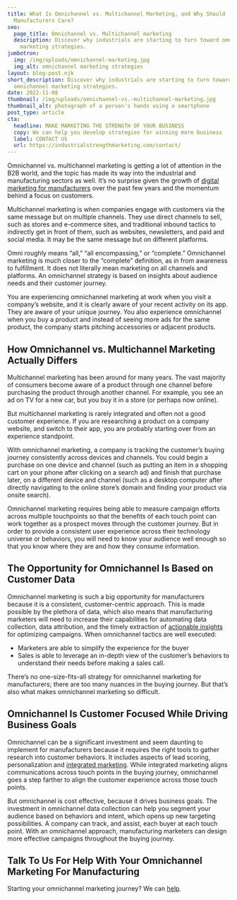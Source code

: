 ```yaml
---
title: What Is Omnichannel vs. Multichannel Marketing, and Why Should
  Manufacturers Care?
seo:
  page_title: Omnichannel vs. Multichannel marketing
  description: Discover why industrials are starting to turn toward omnichannel
    marketing strategies.
jumbotron:
  img: /img/uploads/omnichannel-marketing.jpg
  img_alt: omnichannel marketing strategies
layout: blog-post.njk
short_description: Discover why industrials are starting to turn toward
  omnichannel marketing strategies.
date: 2022-11-08
thumbnail: /img/uploads/omnichannel-vs.-multichannel-marketing.jpg
thumbnail_alt: photograph of a person's hands using a smartphone
post_type: article
cta:
  headline: MAKE MARKETING THE STRENGTH OF YOUR BUSINESS
  copy: We can help you develop strategies for winning more business
  label: CONTACT US
  url: https://industrialstrengthmarketing.com/contact/
---
```

Omnichannel vs. multichannel marketing is getting a lot of attention in the B2B world, and the topic has made its way into the industrial and manufacturing sectors as well. It’s no surprise given the growth of [digital marketing for manufacturers](https://industrialstrengthmarketing.com/clients/manufacturing-marketing/) over the past few years and the momentum behind a focus on customers. 

Multichannel marketing is when companies engage with customers via the same message but on multiple channels. They use direct channels to sell, such as stores and e-commerce sites, and traditional inbound tactics to indirectly get in front of them, such as websites, newsletters, and paid and social media. It may be the same message but on different platforms.

Omni roughly means “all,” “all encompassing,” or “complete.” Omnichannel marketing is much closer to the “complete” definition, as in from awareness to fulfillment. It does not literally mean marketing on all channels and platforms. An omnichannel strategy is based on insights about audience needs and their customer journey.

You are experiencing omnichannel marketing at work when you visit a company’s website, and it is clearly aware of your recent activity on its app. They are aware of your unique journey. You also experience omnichannel when you buy a product and instead of seeing more ads for the same product, the company starts pitching accessories or adjacent products. 

## How Omnichannel vs. Multichannel Marketing Actually Differs

Multichannel marketing has been around for many years. The vast majority of consumers become aware of a product through one channel before purchasing the product through another channel. For example, you see an ad on TV for a new car, but you buy it in a store (or perhaps now online).

But multichannel marketing is rarely integrated and often not a good customer experience. If you are researching a product on a company website, and switch to their app, you are probably starting over from an experience standpoint.

With omnichannel marketing, a company is tracking the customer’s buying journey consistently across devices and channels. You could begin a purchase on one device and channel (such as putting an item in a shopping cart on your phone after clicking on a search ad) and finish that purchase later, on a different device and channel (such as a desktop computer after directly navigating to the online store’s domain and finding your product via onsite search).

Omnichannel marketing requires being able to measure campaign efforts across multiple touchpoints so that the benefits of each touch point can work together as a prospect moves through the customer journey. But in order to provide a consistent user experience across their technology universe or behaviors, you will need to know your audience well enough so that you know where they are and how they consume information.

## The Opportunity for Omnichannel Is Based on Customer Data

Omnichannel marketing is such a big opportunity for manufacturers because it is a consistent, customer-centric approach. This is made possible by the plethora of data, which also means that manufacturing marketers will need to increase their capabilities for automating data collection, data attribution, and the timely extraction of [actionable insights](https://industrialstrengthmarketing.com/services/integrated-marketing/) for optimizing campaigns. When omnichannel tactics are well executed:

* Marketers are able to simplify the experience for the buyer
* Sales is able to leverage an in-depth view of the customer’s behaviors to understand their needs before making a sales call.

There’s no one-size-fits-all strategy for omnichannel marketing for manufacturers; there are too many nuances in the buying journey. But that’s also what makes omnichannel marketing so difficult. 

## Omnichannel Is Customer Focused While Driving Business Goals

Omnichannel can be a significant investment and seem daunting to implement for manufacturers because it requires the right tools to gather research into customer behaviors. It includes aspects of lead scoring, personalization and [integrated marketing](https://industrialstrengthmarketing.com/services/integrated-marketing/). While integrated marketing aligns communications across touch points in the buying journey, omnichannel goes a step farther to align the customer experience across those touch points.

But omnichannel is cost effective, because it drives business goals. The investment in omnichannel data collection can help you segment your audience based on behaviors and intent, which opens up new targeting possibilities. A company can track, and assist, each buyer at each touch point. With an omnichannel approach, manufacturing marketers can design more effective campaigns throughout the buying journey.

## Talk To Us For Help With Your Omnichannel Marketing For Manufacturing

Starting your omnichannel marketing journey? We can [help](https://industrialstrengthmarketing.com/free-consultation/).